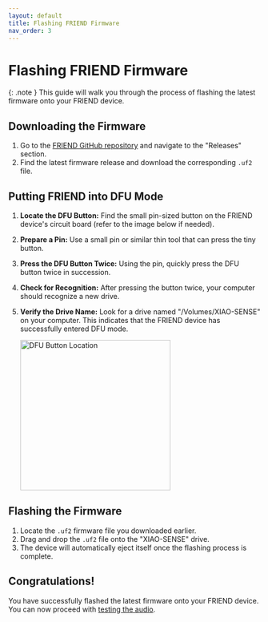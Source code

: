 ```yaml
---
layout: default
title: Flashing FRIEND Firmware
nav_order: 3
---
```


# Flashing FRIEND Firmware

{: .note }
This guide will walk you through the process of flashing the latest firmware onto your FRIEND device. 

## Downloading the Firmware

1. Go to the [FRIEND GitHub repository](https://github.com/BasedHardware/Omi/releases) and navigate to the "Releases" section.
2. Find the latest firmware release and download the corresponding `.uf2` file.

## Putting FRIEND into DFU Mode

1. **Locate the DFU Button:** Find the small pin-sized button on the FRIEND device's circuit board (refer to the image below if needed).
2. **Prepare a Pin:** Use a small pin or similar thin tool that can press the tiny button.
3. **Press the DFU Button Twice:** Using the pin, quickly press the DFU button twice in succession.
4. **Check for Recognition:** After pressing the button twice, your computer should recognize a new drive.
5. **Verify the Drive Name:** Look for a drive named "/Volumes/XIAO-SENSE" on your computer. This indicates that the FRIEND device has successfully entered DFU mode.

   <img src="/images/dfu-dev-kit-reset-button.png" alt="DFU Button Location" width="300"> 
   

## Flashing the Firmware

1. Locate the `.uf2` firmware file you downloaded earlier.
2. Drag and drop the `.uf2` file onto the "XIAO-SENSE" drive.
3. The device will automatically eject itself once the flashing process is complete.

## Congratulations!

You have successfully flashed the latest firmware onto your FRIEND device. You can now proceed with [testing the audio](/assembly/audio_test/).